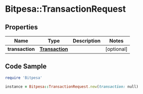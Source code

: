 # Bitpesa::TransactionRequest

## Properties

Name | Type | Description | Notes
------------ | ------------- | ------------- | -------------
**transaction** | [**Transaction**](Transaction.md) |  | [optional] 

## Code Sample

```ruby
require 'Bitpesa'

instance = Bitpesa::TransactionRequest.new(transaction: null)
```



